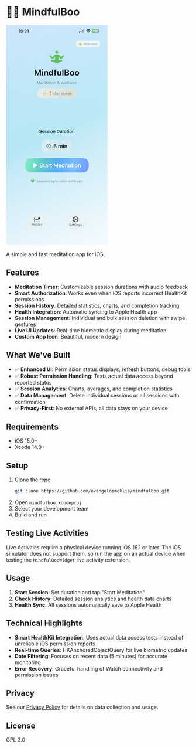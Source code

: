 # 🧘‍♀️ MindfulBoo

![MindfulBoo Preview](media/mindfulboo_light.PNG)

A simple and fast meditation app for iOS.

## Features

- **Meditation Timer**: Customizable session durations with audio feedback
- **Smart Authorization**: Works even when iOS reports incorrect HealthKit permissions
- **Session History**: Detailed statistics, charts, and completion tracking
- **Health Integration**: Automatic syncing to Apple Health app
- **Session Management**: Individual and bulk session deletion with swipe gestures
- **Live UI Updates**: Real-time biometric display during meditation
- **Custom App Icon**: Beautiful, modern design

## What We've Built

- ✅ **Enhanced UI**: Permission status displays, refresh buttons, debug tools
- ✅ **Robust Permission Handling**: Tests actual data access beyond reported status
- ✅ **Session Analytics**: Charts, averages, and completion statistics
- ✅ **Data Management**: Delete individual sessions or all sessions with confirmation
- ✅ **Privacy-First**: No external APIs, all data stays on your device

## Requirements

- iOS 15.0+
- Xcode 14.0+

## Setup

1. Clone the repo
   ```bash
   git clone https://github.com/evangelosmeklis/mindfulboo.git
   ```
2. Open `mindfulboo.xcodeproj`
3. Select your development team
4. Build and run

## Testing Live Activities

Live Activities require a physical device running iOS 16.1 or later. The iOS simulator does not support them, so run the app on an actual device when testing the `MindfulBooWidget` live activity extension.

## Usage

1. **Start Session**: Set duration and tap "Start Meditation"
2. **Check History**: Detailed session analytics and health data charts
3. **Health Sync**: All sessions automatically save to Apple Health

## Technical Highlights

- **Smart HealthKit Integration**: Uses actual data access tests instead of unreliable iOS permission reports
- **Real-time Queries**: HKAnchoredObjectQuery for live biometric updates
- **Date Filtering**: Focuses on recent data (5 minutes) for accurate monitoring
- **Error Recovery**: Graceful handling of Watch connectivity and permission issues

## Privacy

See our [Privacy Policy](PRIVACY.md) for details on data collection and usage.

## License

GPL 3.0 